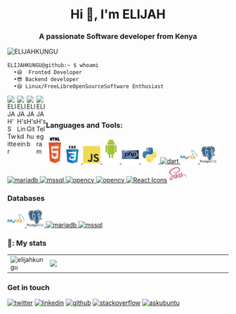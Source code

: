 <h1 align="center">Hi 👋, I'm ELIJAH </h1>
<h3 align="center">A passionate Software developer from Kenya</h3>


<p align="left"> <img src="https://komarev.com/ghpvc/?username=ELIJAHKUNGU&label=Profile%20views&color=0e75b6&style=flat" alt="ELIJAHKUNGU" /> </p>

```cli
ELIJAHKUNGU@github:~ $ whoami
  •😆  Fronted Developer
  •😎 Backend developer
  •😆 Linux/FreeLibreOpenSourceSoftware Enthusiast
```
<a href="https://twitter.com/ELIJAHKUNGU">
  <img align="left" alt="ELIJAH'S Twitter" width="22px" src="https://cdn.jsdelivr.net/npm/simple-icons@v3/icons/twitter.svg" />
</a>
<a href="https://linkedin.com/in/ELIJAHKUNGU">
  <img align="left" alt="ELIJAH's Linkdein" width="22px" src="https://cdn.jsdelivr.net/npm/simple-icons@v3/icons/linkedin.svg" />
</a>
<a href="https://github.com/ELIJAHKUNGU">
  <img align="left" alt="ELIJAH's Github" width="22px" src="https://cdn.jsdelivr.net/npm/simple-icons@v3/icons/github.svg" />
</a>
<a href="https://t.me/ELIJAHKUNGU">
  <img align="left" alt="ELIJAH's Telegram" width="22px" src="https://cdn.jsdelivr.net/npm/simple-icons@v3/icons/telegram.svg" />
</a>

<br/>
<br/>



<h3 align="left">Languages and Tools:</h3>
<p align="left"> 
 </a> <a href="https://www.w3.org/html/" target="_blank"> <img src="https://raw.githubusercontent.com/devicons/devicon/master/icons/html5/html5-original-wordmark.svg" alt="html5" width="40" height="60"/></a><a href="https://www.w3schools.com/css/" target="_blank"><img src="https://raw.githubusercontent.com/devicons/devicon/master/icons/css3/css3-original-wordmark.svg" alt="css3" width="40" height="40"/> </a>
<a href="https://developer.mozilla.org/en-US/docs/Web/JavaScript" target="_blank"><img src="https://raw.githubusercontent.com/devicons/devicon/master/icons/javascript/javascript-original.svg" alt="javascript" width="40" height="40"/> </a><a href="https://developer.android.com" target="_blank"> <img src="https://raw.githubusercontent.com/devicons/devicon/master/icons/android/android-original-wordmark.svg" alt="android" width="40" height="60"/></a><a href="https://www.php.net" target="_blank"> <img src="https://raw.githubusercontent.com/devicons/devicon/master/icons/php/php-original.svg" alt="php" width="40" height="40"/></a><a href="https://www.python.org" target="_blank"> <img src="https://raw.githubusercontent.com/devicons/devicon/master/icons/python/python-original.svg" alt="python" width="40" height="40"/> </a>
<a href="https://dart.dev" target="_blank"> <img src="https://www.vectorlogo.zone/logos/dartlang/dartlang-icon.svg" alt="dart" width="40" height="40"/> </a> 
<a href="https://www.mysql.com/" target="_blank"> <img src="https://raw.githubusercontent.com/devicons/devicon/master/icons/mysql/mysql-original-wordmark.svg" alt="mysql" width="40" height="40"/> </a>
 <a href="https://www.postgresql.org" target="_blank"> <img src="https://raw.githubusercontent.com/devicons/devicon/master/icons/postgresql/postgresql-original-wordmark.svg" alt="postgresql" width="40" height="40"/> </a>
 <a href="https://mariadb.org/" target="_blank"> <img src="https://www.vectorlogo.zone/logos/mariadb/mariadb-icon.svg" alt="mariadb" width="40" height="40"/> </a>
 <a href="https://www.microsoft.com/en-us/sql-server" target="_blank"> <img src="https://www.svgrepo.com/show/303229/microsoft-sql-server-logo.svg" alt="mssql" width="40" height="40"/> </a> 
  <a href="https://opencv.org/" target="_blank"> <img src="https://www.vectorlogo.zone/logos/opencv/opencv-icon.svg" alt="opencv" width="40" height="40"/> </a>
    <a href="https://node.org/" target="_blank"> <img src="https://www.vectorlogo.zone/logos/node/node.svg" alt="opencv" width="40" height="40"/> </a>
      <a href="https://react.org/" target="_blank"> <img src="https://rawgit.com/gorangajic/react-icons/master/react-icons.svg" width="40" height="40" alt="React Icons"></a>
 <a href="https://sass-lang.com" target="_blank"> <img src="https://raw.githubusercontent.com/devicons/devicon/master/icons/sass/sass-original.svg" alt="sass" width="40" height="40"/> </a> 



 <h3 align="left">Databases</h3>
<a href="https://www.mysql.com/" target="_blank"> <img src="https://raw.githubusercontent.com/devicons/devicon/master/icons/mysql/mysql-original-wordmark.svg" alt="mysql" width="40" height="40"/> </a>
 <a href="https://www.postgresql.org" target="_blank"> <img src="https://raw.githubusercontent.com/devicons/devicon/master/icons/postgresql/postgresql-original-wordmark.svg" alt="postgresql" width="40" height="40"/> </a>
 <a href="https://mariadb.org/" target="_blank"> <img src="https://www.vectorlogo.zone/logos/mariadb/mariadb-icon.svg" alt="mariadb" width="40" height="40"/> </a>
 <a href="https://www.microsoft.com/en-us/sql-server" target="_blank"> <img src="https://www.svgrepo.com/show/303229/microsoft-sql-server-logo.svg" alt="mssql" width="40" height="40"/> </a> 

### 🔏: My stats
<!--   <table>
  <tr>
    <a href="https://wakatime.com/@031f0010-ed93-450d-86db-77e0f90e1bae"><img src="https://wakatime.com/badge/user/031f0010-ed93-450d-86db-77e0f90e1bae.svg" alt="Total time coded since Jul 30 2021" /></a>
  </tr>
  <tr>
      <td><img width="380px" align="left" src="https://github-readme-stats.vercel.app/api?username=ELIJAHKUNGU&show_icons=true&count_private=true&include_all_commits=true&theme=tokyonight"/></td>
    <td><img width="400px" align="right" src="https://github-readme-streak-stats.herokuapp.com/?user=ELIJAHKUNGU&show_icons=true&locale=en&layout=compact&theme=tokyonight"/></td>
  
  </tr>   
</table> -->



<table>
  <tr>
    <td><img width="400px" src="https://github-readme-stats.vercel.app/api?username=elijahkungu&show_icons=true&locale=en" alt="elijahkungu" /></td>
    <td><img width="400px" align="left" src="https://github-readme-stats.vercel.app/api/top-langs/?username=ELIJAHKUNGU&langs_count=10&layout=compact"/></td>
    <td><img width="400px" src="https://github-readme-streak-stats.herokuapp.com/?user=elijahkungu&" alt="elijahkungu" /><td/>
  </tr>
</table>

### Get in touch
<p>
  <a href="https://twitter.com/ELIJAHKUNGU"><img src="https://img.icons8.com/color/50/111111/twitter-squared.png" alt="twitter"/></a>
  <a href="https://www.linkedin.com/in/ELIJAHKUNGU"><img src="https://img.icons8.com/color/50/111111/linkedin.png" alt="linkedin"/></a>
  <a href="https://www.github.com/ELIJAHKUNGU"><img src="https://img.icons8.com/color/50/111111/github.png" alt="github"/></a>
  <a href="https://stackoverflow.com/users/"><img src="https://img.icons8.com/color/50/000000/stackoverflow.png" alt="stackoverflow"/></a>
  <a href="https://askubuntu.com/users/"><img width="50px" src="https://cdn.sstatic.net/Sites/askubuntu/Img/apple-touch-icon@2.png?v=c492c9229955" alt="askubuntu"/></a>
</p>
 
 </p>

 
 
<!-- <p><img align="left" src="https://github-readme-stats.vercel.app/api/top-langs?username=elijahkungu&show_icons=true&locale=en&layout=compact" alt="elijahkungu" /></p>

<p>&nbsp;<img align="center" src="https://github-readme-stats.vercel.app/api?username=elijahkungu&show_icons=true&locale=en" alt="elijahkungu" /></p>

<p><img align="center" src="https://github-readme-streak-stats.herokuapp.com/?user=elijahkungu&" alt="elijahkungu" /></p> -->
